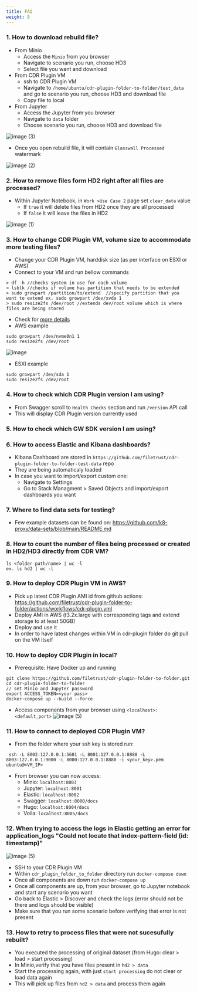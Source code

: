 ```yaml
---
title: FAQ
weight: 8
---
```

### 1. How to download rebuild file?

- From Minio
   - Access the `Minio` from you browser
   - Navigate to scenario you run, choose HD3
   - Select file you want and download
- From CDR Plugin VM
   - ssh to CDR Plugin VM
   - Navigate to `/home/ubuntu/cdr-plugin-folder-to-folder/test_data` and go to scenario you run, choose HD3 and download file
   - Copy file to local
- From Jupyter
   - Access the Jupyter from you browser
   - Navigate to `data` folder
   - Choose scenario you run, choose HD3 and download file

![image (3)](https://user-images.githubusercontent.com/70108899/115361226-aa6d1380-a1c0-11eb-90e9-125ec4928c57.png)

- Once you open rebuild file, it will contain `Glasswall Processed` watermark

![image (2)](https://user-images.githubusercontent.com/70108899/115361164-988b7080-a1c0-11eb-821b-16e686328b90.png)

### 2. How to remove files form HD2 right after all files are processed?

- Within Jupyter Notebook, in `Work >Use Case 2` page set `clear_data` value
   - If `true` it will delete files from HD2 once they are all processed
   - If `false` it will leave the files in HD2

![image (1)](https://user-images.githubusercontent.com/70108899/115359812-50b81980-a1bf-11eb-9e03-db88266e2253.png)

### 3. How to change CDR Plugin VM, volume size to accommodate more testing files?

- Change your CDR Plugin VM, harddisk size (as per interface on ESXI or AWS)
- Connect to your VM and run bellow commands
```
> df -h //checks system in use for each volume
> lsblk //checks if volume has partition that needs to be extended
> sudo growpart /partition/to/extend  //specify partition that you want to extend ex. sudo growpart /dev/xvda 1
> sudo resize2fs /dev/root //extends dev/root volume which is where files are being stored
```
- Check for [more details](https://docs.aws.amazon.com/AWSEC2/latest/UserGuide/recognize-expanded-volume-linux.html) 
- AWS example
```
sudo growpart /dev/nvme0n1 1
sudo resize2fs /dev/root
```
![image](https://user-images.githubusercontent.com/70108899/116323891-47324100-a7bf-11eb-9f04-0053b66fe559.png)

- ESXI example
```
sudo growpart /dev/sda 1
sudo resize2fs /dev/root
```

### 4. How to check which CDR Plugin version I am using?
- From Swagger scroll to `Health Checks` section and run `/version` API call
- This will display CDR Plugin version currently used

### 5. How to check which GW SDK version I am using?
### 6. How to access Elastic and Kibana dashboards?
- Kibana Dashboard are stored in `https://github.com/filetrust/cdr-plugin-folder-to-folder-test-data` repo
- They are being automaticaly loaded
- In case you want to import/export custom one:
   - Navigate to Settings
   - Go to Stack Managment > Saved Objects and import/export dashboards you want

### 7. Where to find data sets for testing?

- Few example datasets can be found on: https://github.com/k8-proxy/data-sets/blob/main/README.md

### 8. How to count the number of files being processed or created in HD2/HD3 directly from CDR VM?

```
ls <folder path/name> | wc -l
ex. ls hd2 | wc -l
```

### 9. How to deploy CDR Plugin VM in AWS?
- Pick up latest CDR Plugin AMI id from github actions: https://github.com/filetrust/cdr-plugin-folder-to-folder/actions/workflows/cdr-plugin.yml
- Deploy AMI in AWS (t3.2x.large with corresponding tags and extend storage to at least 50GB)
- Deploy and use it
- In order to have latest changes within VM in cdr-plugin folder do git pull on the VM itself

### 10. How to deploy CDR Plugin in local?
- Prerequisite: Have Docker up and running
```
git clone https://github.com/filetrust/cdr-plugin-folder-to-folder.git
cd cdr-plugin-folder-to-folder
// set Minio and Jupyter password
export ACCESS_TOKEN=<your pass>
docker-compose up --build --force
```
- Access components from your browser using `<localhost>:<default_port>`
![image (5)](https://user-images.githubusercontent.com/70108899/117103199-2bf4a200-ad7a-11eb-9489-e4eaf8a30b43.png)

### 11. How to connect to deployed CDR Plugin VM?
- From the folder where your ssh key is stored run:
```
 ssh -L 8002:127.0.0.1:5601 -L 8001:127.0.0.1:8888 -L 8003:127.0.0.1:9000 -L 8000:127.0.0.1:8880 -i <your_key>.pem ubuntu@<VM_IP>
```
- From browser you can now access:
   - Minio: `localhost:8003`
   - Jupyter: `localhost:8001`
   - Elastic: `localhost:8002`
   - Swagger: `localhost:8000/docs`
   - Hugo: `localhost:8004/docs`
   - Voila: `localhost:8005/docs`

### 12. When trying to access the logs in Elastic getting an error for application_logs "Could not locate that index-pattern-field (id: timestamp)" 
![image (5)](https://user-images.githubusercontent.com/70108899/115782913-824a0400-a3bc-11eb-822c-910c6248e491.png)

- SSH to your CDR Plugin VM
- Within `cdr_plugin_folder_to_folder` directory run `docker-compose down` 
- Once all components are down run `docker-compose up`
- Once all components are up, from your browser, go to Jupyter notebook and start any scenario you want
- Go back to Elastic > Discover and check the logs (error should not be there and logs should be visible)
- Make sure that you run some scenario before verifying that error is not present

### 13. How to retry to process files that were not sucesufully rebuilt?

- You executed the processing of original dataset (from Hugo: clear > load > start processing)
- In Minio,verify that you have files present in `hd2 > data`
- Start the processing again, with just `start processing` do not clear or load data again
- This will pick up files from `hd2 > data` and process them again